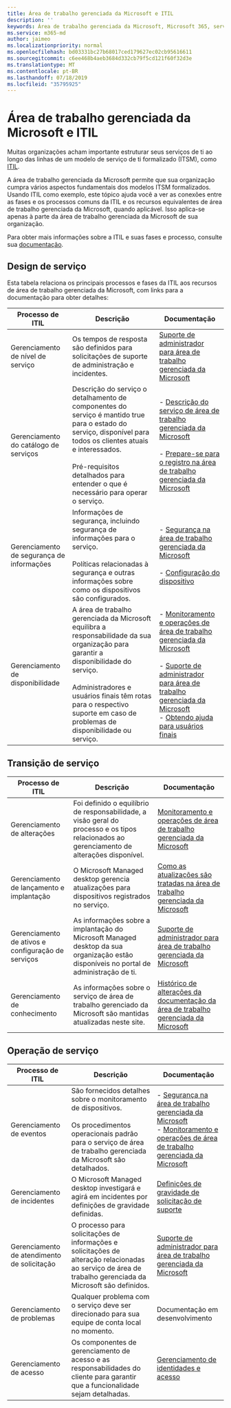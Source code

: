 ```yaml
---
title: Área de trabalho gerenciada da Microsoft e ITIL
description: ''
keywords: Área de trabalho gerenciada da Microsoft, Microsoft 365, serviço, documentação, ITISM
ms.service: m365-md
author: jaimeo
ms.localizationpriority: normal
ms.openlocfilehash: bd03331bc27b68017ced179627ec02cb95616611
ms.sourcegitcommit: c6ee468b4aeb3684d332cb79f5cd121f60f32d3e
ms.translationtype: MT
ms.contentlocale: pt-BR
ms.lasthandoff: 07/18/2019
ms.locfileid: "35795925"
---
```

# <a name="microsoft-managed-desktop-and-itil"></a>Área de trabalho gerenciada da Microsoft e ITIL

Muitas organizações acham importante estruturar seus serviços de ti ao longo das linhas de um modelo de serviço de ti formalizado (ITSM), como [ITIL](https://www.axelos.com/best-practice-solutions/itil). 

A área de trabalho gerenciada da Microsoft permite que sua organização cumpra vários aspectos fundamentais dos modelos ITSM formalizados. Usando ITIL como exemplo, este tópico ajuda você a ver as conexões entre as fases e os processos comuns da ITIL e os recursos equivalentes de área de trabalho gerenciada da Microsoft, quando aplicável. Isso aplica-se apenas à parte da área de trabalho gerenciada da Microsoft de sua organização.

Para obter mais informações sobre a ITIL e suas fases e processo, consulte sua [documentação](https://www.axelos.com/best-practice-solutions/itil).


## <a name="service-design"></a>Design de serviço

Esta tabela relaciona os principais processos e fases da ITIL aos recursos de área de trabalho gerenciada da Microsoft, com links para a documentação para obter detalhes:



|Processo de ITIL |Descrição  |Documentação |
|---------|---------|---------|
|Gerenciamento de nível de serviço     | Os tempos de resposta são definidos para solicitações de suporte de administração e incidentes.  |  [Suporte de administrador para área de trabalho gerenciada da Microsoft](working-with-managed-desktop/admin-support.md)  |
|Gerenciamento do catálogo de serviços     | Descrição do serviço o detalhamento de componentes do serviço é mantido true para o estado do serviço, disponível para todos os clientes atuais e interessados.<br><br>Pré-requisitos detalhados para entender o que é necessário para operar o serviço.  | - [Descrição do serviço de área de trabalho gerenciada da Microsoft](service-description/index.md)<br><br>- [Prepare-se para o registro na área de trabalho gerenciada da Microsoft](get-ready/index.md)  |
|Gerenciamento de segurança de informações     | Informações de segurança, incluindo segurança de informações para o serviço.<br><br> Políticas relacionadas à segurança e outras informações sobre como os dispositivos são configurados.   | - [Segurança na área de trabalho gerenciada da Microsoft](service-description/security.md)<br><br>- [Configuração do dispositivo](service-description/device-policies.md)  |
|Gerenciamento de disponibilidade     |  A área de trabalho gerenciada da Microsoft equilibra a responsabilidade da sua organização para garantir a disponibilidade do serviço.<br><br>Administradores e usuários finais têm rotas para o respectivo suporte em caso de problemas de disponibilidade ou serviço. | - [Monitoramento e operações de área de trabalho gerenciada da Microsoft](service-description/operations-and-monitoring.md)<br><br>- [Suporte de administrador para área de trabalho gerenciada da Microsoft](working-with-managed-desktop/admin-support.md)<br>- [Obtendo ajuda para usuários finais](working-with-managed-desktop/end-user-support.md)  |



## <a name="service-transition"></a>Transição de serviço


|Processo de ITIL |Descrição  |Documentação |
|---------|---------|---------|
|Gerenciamento de alterações     | Foi definido o equilíbrio de responsabilidade, a visão geral do processo e os tipos relacionados ao gerenciamento de alterações disponível.  | [Monitoramento e operações de área de trabalho gerenciada da Microsoft](service-description/operations-and-monitoring.md#change-management) |
|Gerenciamento de lançamento e implantação     |  O Microsoft Managed desktop gerencia atualizações para dispositivos registrados no serviço.  | [Como as atualizações são tratadas na área de trabalho gerenciada da Microsoft](service-description/updates.md)        |
|Gerenciamento de ativos e configuração de serviços     | As informações sobre a implantação do Microsoft Managed desktop da sua organização estão disponíveis no portal de administração de ti.  | [Suporte de administrador para área de trabalho gerenciada da Microsoft](working-with-managed-desktop/admin-support.md) |
|Gerenciamento de conhecimento     | As informações sobre o serviço de área de trabalho gerenciado da Microsoft são mantidas atualizadas neste site.   | [Histórico de alterações da documentação da área de trabalho gerenciada da Microsoft](change-history-managed-desktop.md)        |



## <a name="service-operation"></a>Operação de serviço


|Processo de ITIL |Descrição  |Documentação  |
|---------|---------|---------|
|Gerenciamento de eventos     |  São fornecidos detalhes sobre o monitoramento de dispositivos.<br><br>Os procedimentos operacionais padrão para o serviço de área de trabalho gerenciada da Microsoft são detalhados. |  - [Segurança na área de trabalho gerenciada da Microsoft](service-description/security.md)<br>- [Monitoramento e operações de área de trabalho gerenciada da Microsoft](service-description/operations-and-monitoring.md)       |
|Gerenciamento de incidentes  | O Microsoft Managed desktop investigará e agirá em incidentes por definições de gravidade definidas.  |  [Definições de gravidade de solicitação de suporte](working-with-managed-desktop/admin-support.md#support-request-severity-definitions)       |
|Gerenciamento de atendimento de solicitação     |  O processo para solicitações de informações e solicitações de alteração relacionadas ao serviço de área de trabalho gerenciada da Microsoft são definidos.         |[Suporte de administrador para área de trabalho gerenciada da Microsoft](working-with-managed-desktop/admin-support.md)         |
|Gerenciamento de problemas     | Qualquer problema com o serviço deve ser direcionado para sua equipe de conta local no momento. | Documentação em desenvolvimento |
|Gerenciamento de acesso     | Os componentes de gerenciamento de acesso e as responsabilidades do cliente para garantir que a funcionalidade sejam detalhadas.  | [Gerenciamento de identidades e acesso](service-description/security.md#identity-and-access-management)        |

